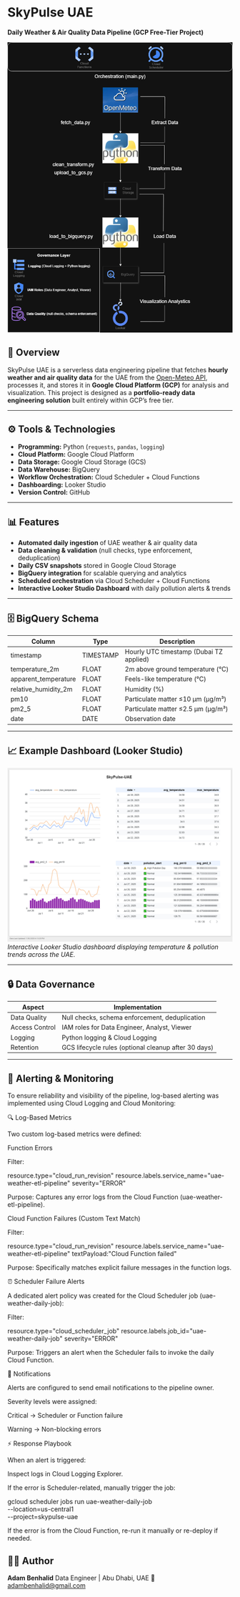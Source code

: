 # SkyPulse UAE

**Daily Weather & Air Quality Data Pipeline (GCP Free-Tier Project)**

![Architecture](architecture.png)

## 📌 Overview

SkyPulse UAE is a serverless data engineering pipeline that fetches **hourly weather and air quality data** for the UAE from the [Open-Meteo API](https://open-meteo.com/), processes it, and stores it in **Google Cloud Platform (GCP)** for analysis and visualization.
This project is designed as a **portfolio-ready data engineering solution** built entirely within GCP’s free tier.

---

## ⚙️ Tools & Technologies

* **Programming:** Python (`requests`, `pandas`, `logging`)
* **Cloud Platform:** Google Cloud Platform
* **Data Storage:** Google Cloud Storage (GCS)
* **Data Warehouse:** BigQuery
* **Workflow Orchestration:** Cloud Scheduler + Cloud Functions
* **Dashboarding:** Looker Studio
* **Version Control:** GitHub


---

## 📊 Features

*  **Automated daily ingestion** of UAE weather & air quality data
*  **Data cleaning & validation** (null checks, type enforcement, deduplication)
*  **Daily CSV snapshots** stored in Google Cloud Storage
*  **BigQuery integration** for scalable querying and analytics
*  **Scheduled orchestration** via Cloud Scheduler + Cloud Functions
*  **Interactive Looker Studio Dashboard** with daily pollution alerts & trends

---

## 🗄️ BigQuery Schema

| Column                 | Type      | Description                             |
| ---------------------- | --------- | --------------------------------------- |
| timestamp              | TIMESTAMP | Hourly UTC timestamp (Dubai TZ applied) |
| temperature\_2m        | FLOAT     | 2m above ground temperature (°C)        |
| apparent\_temperature  | FLOAT     | Feels-like temperature (°C)             |
| relative\_humidity\_2m | FLOAT     | Humidity (%)                            |
| pm10                   | FLOAT     | Particulate matter ≤10 µm (µg/m³)       |
| pm2\_5                 | FLOAT     | Particulate matter ≤2.5 µm (µg/m³)      |
| date                   | DATE      | Observation date                        |

---

## 📈 Example Dashboard (Looker Studio)

![Dashboard](dashboard.png)
*Interactive Looker Studio dashboard displaying temperature & pollution trends across the UAE.*

---

## 🔒 Data Governance

| Aspect         | Implementation                                       |
| -------------- | ---------------------------------------------------- |
| Data Quality   | Null checks, schema enforcement, deduplication       |
| Access Control | IAM roles for Data Engineer, Analyst, Viewer         |
| Logging        | Python logging & Cloud Logging                       |
| Retention      | GCS lifecycle rules (optional cleanup after 30 days) |

---

## 🚨 Alerting & Monitoring

To ensure reliability and visibility of the pipeline, log-based alerting was implemented using Cloud Logging and Cloud Monitoring:

🔍 Log-Based Metrics

Two custom log-based metrics were defined:

Function Errors

Filter:

resource.type="cloud_run_revision"
resource.labels.service_name="uae-weather-etl-pipeline"
severity="ERROR"


Purpose: Captures any error logs from the Cloud Function (uae-weather-etl-pipeline).

Cloud Function Failures (Custom Text Match)

Filter:

resource.type="cloud_run_revision"
resource.labels.service_name="uae-weather-etl-pipeline"
textPayload:"Cloud Function failed"


Purpose: Specifically matches explicit failure messages in the function logs.

⏰ Scheduler Failure Alerts

A dedicated alert policy was created for the Cloud Scheduler job (uae-weather-daily-job):

Filter:

resource.type="cloud_scheduler_job"
resource.labels.job_id="uae-weather-daily-job"
severity="ERROR"


Purpose: Triggers an alert when the Scheduler fails to invoke the daily Cloud Function.

📩 Notifications

Alerts are configured to send email notifications to the pipeline owner.

Severity levels were assigned:

Critical → Scheduler or Function failure

Warning → Non-blocking errors

⚡ Response Playbook

When an alert is triggered:

Inspect logs in Cloud Logging Explorer.

If the error is Scheduler-related, manually trigger the job:

gcloud scheduler jobs run uae-weather-daily-job \
    --location=us-central1 \
    --project=skypulse-uae


If the error is from the Cloud Function, re-run it manually or re-deploy if needed.

## 🧑‍💻 Author

**Adam Benhalid**
Data Engineer | Abu Dhabi, UAE
📧 [adambenhalid@gmail.com](mailto:adambenhalid@gmail.com)

